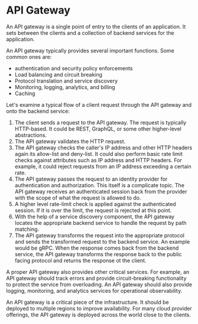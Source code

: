 # API Gateway

An API gateway is a single point of entry to the clients of an application. It sets between the clients and a collection of backend services for the application. 

An API gateway typically provides several important functions. Some common ones are:
* authentication and security policy enforcements
* Load balancing and circuit breaking 
* Protocol translation and service discovery
* Monitoring, logging, analytics, and billing
* Caching

Let's examine a typical flow of a client request through the API gateway and onto the backend service:
1. The client sends a request to the API gateway. The request is typically HTTP-based. It could be REST, GraphQL, or some other higher-level abstractions. 
2. The API gateway validates the HTTP request. 
3. The API gateway checks the caller's IP address and other HTTP headers again its allow-list and deny-list. It could also perform basic rate limit checks against attributes such as IP address and HTTP headers. For example, it could reject requests from an IP address exceeding a certain rate. 
4. The API gateway passes the request to an identity provider for authentication and authorization. This itself is a complicate topic. The API gateway receives an authenticated session back from the provider with the scope of what the request is allowed to do. 
5. A higher level rate-limit check is applied against the authenticated session. If it is over the limit, the request is rejected at this point. 
6. With the help of a service discovery component, the API gateway locates the appropriate backend service to handle the request by path matching. 
7. The API gateway transforms the request into the appropriate protocol and sends the transformed request to the backend service. An example would be gRPC. When the response comes back from the backend service, the API gateway transforms the response back to the public facing protocol and returns the response ot the client. 

A proper API gateway also provides other critical services. For example, an API gateway should track errors and provide circuit-breaking functionality to protect the service from overloading. An API gateway should also provide logging, monitoring, and analytics services for operational observability. 

An API gateway is a critical piece of the infrastructure. It should be deployed to multiple regions to improve availability. For many cloud provider offerings, the API gateway is deployed across the world close to the clients. 